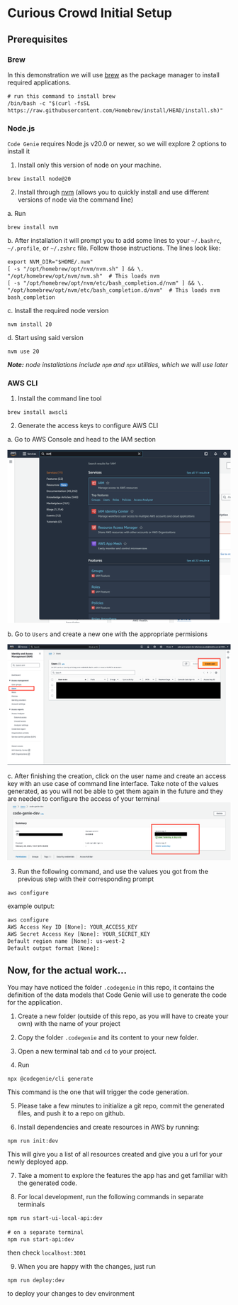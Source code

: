 # Curious Crowd Initial Setup

## Prerequisites

### Brew

In this demonstration we will use [brew](https://brew.sh/) as the package manager to install required applications.

```shell
# run this command to install brew
/bin/bash -c "$(curl -fsSL https://raw.githubusercontent.com/Homebrew/install/HEAD/install.sh)"
```

### Node.js

`Code Genie` requires Node.js v20.0 or newer, so we will explore 2 options to install it

1. Install only this version of node on your machine.

```shell
brew install node@20
```

2. Install through [nvm](https://github.com/nvm-sh/nvm) (allows you to quickly install and use different versions of node via the command line)

a. Run

```shell
brew install nvm
```

b. After installation it will prompt you to add some lines to your `~/.bashrc`, `~/.profile`, or `~/.zshrc` file. Follow those instructions. The lines look like:

```shell
export NVM_DIR="$HOME/.nvm"
[ -s "/opt/homebrew/opt/nvm/nvm.sh" ] && \. "/opt/homebrew/opt/nvm/nvm.sh"  # This loads nvm
[ -s "/opt/homebrew/opt/nvm/etc/bash_completion.d/nvm" ] && \. "/opt/homebrew/opt/nvm/etc/bash_completion.d/nvm"  # This loads nvm bash_completion
```

c. Install the required node version

```shell
nvm install 20
```

d. Start using said version

```shell
nvm use 20
```

_**Note:** node installations include `npm` and `npx` utilities, which we will use later_

### AWS CLI

1. Install the command line tool

```shell
brew install awscli
```

2. Generate the access keys to configure AWS CLI

a. Go to AWS Console and head to the IAM section

![search IAM](/img/console_search_iam.png)

b. Go to `Users` and create a new one with the appropriate permisions

![create user](/img/create_user.png)

c. After finishing the creation, click on the user name and create an access key with an use case of command line interface. Take note of the values generated, as you will not be able to get them again in the future and they are needed to configure the access of your terminal
![generate access key](/img/access_key.png)

3. Run the following command, and use the values you got from the previous step with their corresponding prompt

```shell
aws configure
```

example output:

```
aws configure
AWS Access Key ID [None]: YOUR_ACCESS_KEY
AWS Secret Access Key [None]: YOUR_SECRET_KEY
Default region name [None]: us-west-2
Default output format [None]:
```

## Now, for the actual work...

You may have noticed the folder `.codegenie` in this repo, it contains the definition of the data models that Code Genie will use to generate the code for the application.

1. Create a new folder (outside of this repo, as you will have to create your own) with the name of your project

2. Copy the folder `.codegenie` and its content to your new folder.

3. Open a new terminal tab and `cd` to your project.

4. Run

```shell
npx @codegenie/cli generate
```

This command is the one that will trigger the code generation.

5. Please take a few minutes to initialize a git repo, commit the generated files, and push it to a repo on github.

6. Install dependencies and create resources in AWS by running:

```shell
npm run init:dev
```

This will give you a list of all resources created and give you a url for your newly deployed app.

7. Take a moment to explore the features the app has and get familiar with the generated code.

8. For local development, run the following commands in separate terminals

```shell
npm run start-ui-local-api:dev

# on a separate terminal
npm run start-api:dev
```

then check `localhost:3001`

9. When you are happy with the changes, just run

```shell
npm run deploy:dev
```
to deploy your changes to dev environment
